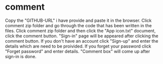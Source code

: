 # comment
Copy the "GITHUB-URL" i have provide and paste it in the browser.
Click comment zip folder and go through the code that has been written in the files.
Click comment zip folder and then click the "App icon.txt" document, click the comment button.
"Sign-in" page will be appeared after clicking the comment button.
If you don't have an account click "Sign-up" and enter the details which are need to be proivided.
If you forget your password click "Forget password" and enter details.
"Comment box" will come up after sign-in is done.
